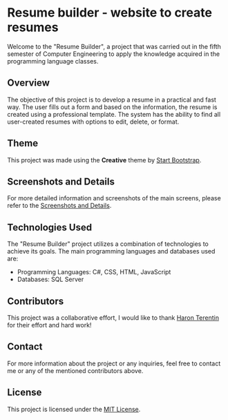 # Resume builder - website to create resumes

Welcome to the "Resume Builder", a project that was carried out in the fifth semester of Computer Engineering to apply the knowledge acquired in the programming language classes.

## Overview

The objective of this project is to develop a resume in a practical and fast way. The user fills out a form and based on the information, the resume is created using a professional template.
The system has the ability to find all user-created resumes with options to edit, delete, or format.

## Theme
This project was made using the **Creative** theme by [Start Bootstrap](https://startbootstrap.com/themes).

## Screenshots and Details

For more detailed information and screenshots of the main screens, please refer to the [Screenshots and Details](/screens/screens.md).

## Technologies Used

The "Resume Builder" project utilizes a combination of technologies to achieve its goals. The main programming languages and databases used are:

- Programming Languages: C#, CSS, HTML, JavaScript
- Databases: SQL Server

## Contributors

This project was a collaborative effort, I would like to thank [Haron Terentin](https://github.com/Haron-Terentin) for their effort and hard work!

## Contact

For more information about the project or any inquiries, feel free to contact me or any of the mentioned contributors above. 

## License

This project is licensed under the [MIT License](LICENSE).